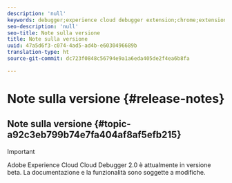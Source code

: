 ```yaml
---
description: 'null'
keywords: debugger;experience cloud debugger extension;chrome;extension;release notes
seo-description: 'null'
seo-title: Note sulla versione
title: Note sulla versione
uuid: 47a5d6f3-c074-4ad5-ad4b-e6030496689b
translation-type: ht
source-git-commit: dc723f0848c56794e9a1a6eda405de2f4ea6b8fa

---
```



# Note sulla versione {#release-notes}

## Note sulla versione {#topic-a92c3eb799b74e7fa404af8af5efb215}

> [!IMPORTANT]
>
> Adobe Experience Cloud Cloud Debugger 2.0 è attualmente in versione beta. La documentazione e la funzionalità sono soggette a modifiche.
